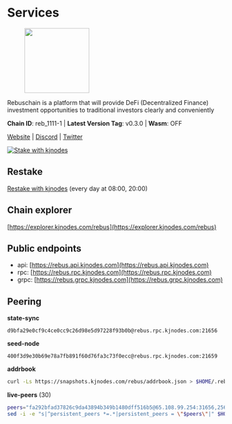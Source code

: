 # Services

<figure><img src="https://raw.githubusercontent.com/kj89/testnet_manuals/main/pingpub/logos/rebus.png" width="150" alt=""><figcaption></figcaption></figure>

Rebuschain is a platform that will provide DeFi (Decentralized Finance)  investment opportunities to traditional investors clearly and conveniently

**Chain ID**: reb_1111-1 | **Latest Version Tag**: v0.3.0 | **Wasm**: OFF

[Website](https://www.rebuschain.com) | [Discord](https://discord.gg/rebuschain) | [Twitter](https://twitter.com/RebusChain)

[![Stake with kjnodes](https://i.ibb.co/cr44Q8j/button-stake-with-kjnodes.png)](https://restake.app/rebus/rebusvaloper1vndzy8y55ylgpmmsc34uy8rm6kqlml6ffs9lrv)

## Restake

[Restake with kjnodes](https://restake.app/rebus/rebusvaloper1vndzy8y55ylgpmmsc34uy8rm6kqlml6ffs9lrv) (every day at 08:00, 20:00)
## Chain explorer
[https://explorer.kjnodes.com/rebus](https://explorer.kjnodes.com/rebus)

## Public endpoints

* api: [https://rebus.api.kjnodes.com](https://rebus.api.kjnodes.com)
* rpc: [https://rebus.rpc.kjnodes.com](https://rebus.rpc.kjnodes.com)
* grpc: [https://rebus.grpc.kjnodes.com](https://rebus.grpc.kjnodes.com)

## Peering

**state-sync**

```text
d9bfa29e0cf9c4ce0cc9c26d98e5d97228f93b0b@rebus.rpc.kjnodes.com:21656
```

**seed-node**

```text
400f3d9e30b69e78a7fb891f60d76fa3c73f0ecc@rebus.rpc.kjnodes.com:21659
```

**addrbook**
```bash
curl -Ls https://snapshots.kjnodes.com/rebus/addrbook.json > $HOME/.rebusd/config/addrbook.json
```

**live-peers** (30)
```bash
peers="fa292bfad37826c9da43894b349b1480dff516b5@65.108.99.254:31656,256d9790bf186f5a275790f7fe01e1b8800dcaaf@65.21.88.78:26656,d28516746773bfaeca4efa5537c0bf5990b8828e@65.21.229.33:27656,641b33b0e909630868133820605edf2b4ba4969a@65.109.49.109:26656,1fcb45323f9045707c0c344a60d7cb906008cfaf@65.109.80.176:26656,4a4d2e7070e05ad6c13628d2f191d96172659452@65.109.65.210:40656,d3a8fdbe6776fc71998fa893abcd634461b52b19@65.109.92.241:40106,07b84cf4b47a2e5ad251267716fe05bcf30330cd@65.21.170.3:29656,17779ded6b3dc2f31d6c6f40cc6f07d802753ba7@78.47.153.128:26656,3e319c765b7b48d518a2e3218efc317234b81681@142.132.159.188:26656,faf349e185255c4aa2786da4f8ac70ea13849db0@169.155.45.128:26656,c124ce0b508e8b9ed1c5b6957f362225659b5343@134.65.192.98:26656,89757803f40da51678451735445ad40d5b15e059@169.155.44.106:26656,b212d5740b2e11e54f56b072dc13b6134650cfb5@169.155.168.16:26656,8f023504e27873141164b6fbf1c4b788ff8d533b@159.69.200.24:26656,ab6a4ae2857ac05fa8f45b03871fa3945193fc61@46.4.81.204:35656,0fedf7695d9e2721663c1d573d6d81a14c21533e@65.21.90.137:12856,b8137c688096d1abcf56942d335d061f212e6629@62.212.65.138:34656,5c2018214fcfde67ec390702539f295165f12a3a@86.48.2.20:26656,b8c42fcb311b47cdb8285b5697f661fbba5bf1a5@51.68.157.129:26656,89ded0a3987d22e46b756fead439e2a4d25f23cb@185.144.99.30:26656,6ac55af662061d3669d7c70961a8fd87ba2f2075@65.108.200.142:26696,cd71aa366822800a2aa7051fae69127f78b3f203@188.165.225.226:26656,4e3e545e85000045ef44905ab683a5db6f87cdbe@88.198.32.17:37656,b1b08fe470551dca6d6631fb1bfabb814f6c1aec@54.37.129.164:54556,241c83e7a6ff769d66be0c4848db44cdcac8b4b0@192.99.62.83:26656,6dc49b312a98051351f0347568c294fea83a5f9a@51.79.27.21:11656,b5bf2242c981371224e5e9e89d6c265d554c8989@65.21.202.154:21656,b1dcbb37514fbe215be54079e71aa39dac7fd0ae@64.5.123.203:26656,d9bfa29e0cf9c4ce0cc9c26d98e5d97228f93b0b@65.109.88.38:21656"
sed -i -e "s|^persistent_peers *=.*|persistent_peers = \"$peers\"|" $HOME/.rebusd/config/config.toml
```

